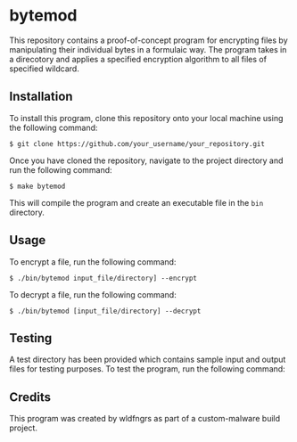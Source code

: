 # bytemod
This repository contains a proof-of-concept program for encrypting files by manipulating their individual bytes in a formulaic way. The program takes in a direcotory and applies a specified encryption algorithm to all files of specified wildcard.

## Installation

To install this program, clone this repository onto your local machine using the following command:

`$ git clone https://github.com/your_username/your_repository.git`

Once you have cloned the repository, navigate to the project directory and run the following command:

`$ make bytemod`

This will compile the program and create an executable file in the `bin` directory.

## Usage

To encrypt a file, run the following command:

`$ ./bin/bytemod input_file/directory] --encrypt`

To decrypt a file, run the following command:

`$ ./bin/bytemod [input_file/directory] --decrypt`

## Testing

A test directory has been provided which contains sample input and output files for testing purposes. To test the program, run the following command:

## Credits

This program was created by wldfngrs as part of a custom-malware build project.
